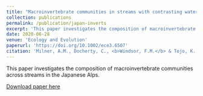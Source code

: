 ```yaml
---
title: "Macroinvertebrate communities in streams with contrasting water sources in the Japanese Alps"
collection: publications
permalink: /publication/japan-inverts
excerpt: 'This paper investigates the composition of macroinvertebrate communities across streams in the Japanese Alps.'
date: 2020-06-28
venue: 'Ecology and Evolution'
paperurl: 'https://doi.org/10.1002/ece3.6507'
citation: 'Milner, A.M., Docherty, C., <b>Windsor, F.M.</b> & Tojo, K. (2020). &quot;Macroinvertebrate communities in streams with contrasting water sources in the Japanese Alps.&quot; <i>Ecology and Evolution</i>. 10(14), 7812-7825.'
---
```

This paper investigates the composition of macroinvertebrate communities across streams in the Japanese Alps. 

[Download paper here](https://doi.org/10.1002/ece3.6507)
